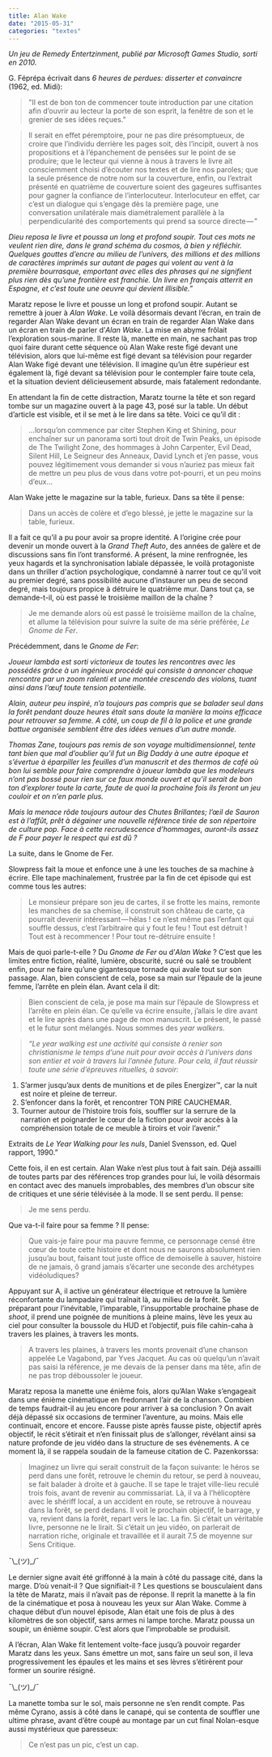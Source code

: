 ```yaml
---
title: Alan Wake
date: "2015-05-31"
categories: "textes"
---
```


_Un jeu de Remedy Entertzinment, publié par Microsoft Games Studio, sorti en 2010._ 

G. Féprépa écrivait dans *6 heures de perdues: disserter et convaincre* (1962, ed. Midi):

> "Il est de bon ton de commencer toute introduction par une citation afin d’ouvrir au lecteur la porte de son esprit, la fenêtre de son et le grenier de ses idées reçues."

> Il serait en effet péremptoire, pour ne pas dire présomptueux, de croire que l’individu derrière les pages soit, dès l’incipit, ouvert à nos propositions et à l’épanchement de pensées sur le point de se produire; que le lecteur qui vienne à nous à travers le livre ait consciemment choisi d’écouter nos textes et de lire nos paroles; que la seule présence de notre nom sur la couverture, enfin, ou l’extrait présenté en quatrième de couverture soient des gageures suffisantes pour gagner la confiance de l’interlocuteur. Interlocuteur en effet, car c’est un dialogue qui s’engage dès la première page, une conversation unilatérale mais diamétralement parallèle à la perpendicularité des comportements qui prend sa source directe — ”

*Dieu reposa le livre et poussa un long et profond soupir. Tout ces mots ne veulent rien dire, dans le grand schéma du cosmos, à bien y réfléchir. Quelques gouttes d’encre au milieu de l’univers, des millions et des millions de caractères imprimés sur autant de pages qui volent au vent à la première bourrasque, emportant avec elles des phrases qui ne signifient plus rien dès qu’une frontière est franchie. Un livre en français atterrit en Espagne, et c’est toute une oeuvre qui devient illisible.”*

Maratz repose le livre et pousse un long et profond soupir. Autant se remettre à jouer à *Alan Wake*. Le voilà désormais devant l’écran, en train de regarder Alan Wake devant un écran en train de regarder Alan Wake dans un écran en train de parler d’*Alan Wake*. La mise en abyme frôlait l’exploration sous-marine. Il reste là, manette en main, ne sachant pas trop quoi faire durant cette séquence où Alan Wake reste figé devant une télévision, alors que lui-même est figé devant sa télévision pour regarder Alan Wake figé devant une télévision. Il imagine qu’un être supérieur est également là, figé devant sa télévision pour le contempler faire toute cela, et la situation devient délicieusement absurde, mais fatalement redondante.

En attendant la fin de cette distraction, Maratz tourne la tête et son regard tombe sur un magazine ouvert à la page 43, posé sur la table. Un début d’article est visible, et il se met à le lire dans sa tête. Voici ce qu’il dit :

> …lorsqu’on commence par citer Stephen King et Shining, pour enchaîner sur un panorama sorti tout droit de Twin Peaks, un épisode de The Twilight Zone, des hommages à John Carpenter, Evil Dead, Silent Hill, Le Seigneur des Anneaux, David Lynch et j’en passe, vous pouvez légitimement vous demander si vous n’auriez pas mieux fait de mettre un peu plus de vous dans votre pot-pourri, et un peu moins d’eux…

Alan Wake jette le magazine sur la table, furieux. Dans sa tête il pense:

> Dans un accès de colère et d’ego blessé, je jette le magazine sur la table, furieux. 

Il a fait ce qu’il a pu pour avoir sa propre identité. A l’origine crée pour devenir un monde ouvert à la *Grand Theft Auto*, des années de galère et de discussions sans fin l’ont transformé. A présent, la mine renfrognée, les yeux hagards et la synchronisation labiale dépassée, le voilà protagoniste dans un thriller d'action psychologique, condamné à narrer tout ce qu’il voit au premier degré, sans possibilité aucune d’instaurer un peu de second degré, mais toujours propice à détruire le quatrième mur. Dans tout ça, se demande-t-il, où est passé le troisième maillon de la chaîne ?

> Je me demande alors où est passé le troisième maillon de la chaîne, et allume la télévision pour suivre la suite de ma série préférée, *Le Gnome de Fer*. 

Précédemment, dans le *Gnome de Fer*:

*Joueur lambda est sorti victorieux de toutes les rencontres avec les possédés grâce à un ingénieux procédé qui consiste à annoncer chaque rencontre par un zoom ralenti et une montée crescendo des violons, tuant ainsi dans l’œuf toute tension potentielle.*

*Alain, auteur peu inspiré, n’a toujours pas compris que se balader seul dans la forêt pendant douze heures était sans doute la manière la moins efficace pour retrouver sa femme. A côté, un coup de fil à la police et une grande battue organisée semblent être des idées venues d’un autre monde.*

*Thomas Zane, toujours pas remis de son voyage multidimensionnel, tente tant bien que mal d’oublier qu’il fut un Big Daddy à une autre époque et s’évertue à éparpiller les feuilles d’un manuscrit et des thermos de café où bon lui semble pour faire comprendre à joueur lambda que les modeleurs n’ont pas bossé pour rien sur ce faux monde ouvert et qu’il serait de bon ton d’explorer toute la carte, faute de quoi la prochaine fois ils feront un jeu couloir et on n’en parle plus.*

*Mais la menace rôde toujours autour des Chutes Brillantes; l’œil de Sauron est à l’affût, prêt à dégainer une nouvelle référence tirée de son répertoire de culture pop. Face à cette recrudescence d’hommages, auront-ils assez de F pour payer le respect qui est dû ?*

La suite, dans le Gnome de Fer.

Slowpress fait la moue et enfonce une à une les touches de sa machine à écrire. Elle tape machinalement, frustrée par la fin de cet épisode qui est comme tous les autres:

> Le monsieur prépare son jeu de cartes, il se frotte les mains, remonte les manches de sa chemise, il construit son château de carte, ça pourrait devenir intéressant — hélas ! ce n’est même pas l’enfant qui souffle dessus, c’est l’arbitraire qui y fout le feu ! Tout est détruit ! Tout est à recommencer ! Pour tout re-détruire ensuite !

Mais de quoi parle-t-elle ? Du *Gnome de Fer* ou d’*Alan Wake* ? C’est que les limites entre fiction, réalité, lumière, obscurité, sucré ou salé se troublent enfin, pour ne faire qu’une gigantesque tornade qui avale tout sur son passage. Alan, bien conscient de cela, pose sa main sur l’épaule de la jeune femme, l’arrête en plein élan. Avant cela il dit:

> Bien conscient de cela, je pose ma main sur l’épaule de Slowpress et l’arrête en plein élan. Ce qu’elle va écrire ensuite, j’allais le dire avant et le lire après dans une page de mon manuscrit. Le présent, le passé et le futur sont mélangés. Nous sommes des *year walkers*.

> *“Le year walking est une activité qui consiste à renier son christianisme le temps d’une nuit pour avoir accès à l’univers dans son entier et voir à travers lui l’année future. Pour cela, il faut réussir toute une série d’épreuves rituelles, à savoir:*
1. S’armer jusqu’aux dents de munitions et de piles Energizer™, car la nuit est noire et pleine de terreur.
2. S’enfoncer dans la forêt, et rencontrer TON PIRE CAUCHEMAR.
3. Tourner autour de l’histoire trois fois, souffler sur la serrure de la narration et poignarder le cœur de la fiction pour avoir accès à la compréhension totale de ce meuble à tiroirs et voir l’avenir.”

Extraits de *Le Year Walking pour les nuls*, Daniel Svensson, ed. Quel rapport, 1990.”

Cette fois, il en est certain. Alan Wake n’est plus tout à fait sain. Déjà assailli de toutes parts par des références trop grandes pour lui, le voilà désormais en contact avec des manuels improbables, des membres d’un obscur site de critiques et une série télévisée à la mode. Il se sent perdu. Il pense:

> Je me sens perdu.

Que va-t-il faire pour sa femme ? Il pense:

> Que vais-je faire pour ma pauvre femme, ce personnage censé être cœur de toute cette histoire et dont nous ne saurons absolument rien jusqu’au bout, faisant tout juste office de demoiselle à sauver, histoire de ne jamais, ô grand jamais s’écarter une seconde des archétypes vidéoludiques?

Appuyant sur A, il active un générateur électrique et retrouve la lumière réconfortante du lampadaire qui traînait là, au milieu de la forêt. Se préparant pour l’inévitable, l’imparable, l’insupportable prochaine phase de *shoot*, il prend une poignée de munitions à pleine mains, lève les yeux au ciel pour consulter la boussole du HUD et l’objectif, puis file cahin-caha à travers les plaines, à travers les monts.

> A travers les plaines, à travers les monts provenait d’une chanson appelée Le Vagabond, par Yves Jacquet. Au cas où quelqu’un n’avait pas saisi la référence, je me devais de la penser dans ma tête, afin de ne pas trop déboussoler le joueur.

Maratz reposa la manette une énième fois, alors qu’Alan Wake s’engageait dans une énième cinématique en fredonnant l’air de la chanson. Combien de temps faudrait-il au jeu encore pour arriver à sa conclusion ? On avait déjà dépassé six occasions de terminer l’aventure, au moins. Mais elle continuait, encore et encore. Fausse piste après fausse piste, objectif après objectif, le récit s’étirait et n’en finissait plus de s’allonger, révélant ainsi sa nature profonde de jeu vidéo dans la structure de ses événements. A ce moment là, il se rappela soudain de la fameuse citation de C. Pazenkorssa:

> Imaginez un livre qui serait construit de la façon suivante: le héros se perd dans une forêt, retrouve le chemin du retour, se perd à nouveau, se fait balader à droite et à gauche. Il se tape le trajet ville-lieu reculé trois fois, avant de revenir au commissariat. Là, il va à l’hélicoptère avec le shériff local, a un accident en route, se retrouve à nouveau dans la forêt, se perd dedans. Il voit le prochain objectif, le barrage, y va, revient dans la forêt, repart vers le lac. La fin. Si c’était un véritable livre, personne ne le lirait. Si c’était un jeu vidéo, on parlerait de narration riche, originale et travaillée et il aurait 7.5 de moyenne sur Sens Critique.

¯\\\_(ツ)_/¯ 

Le dernier signe avait été griffonné à la main à côté du passage cité, dans la marge. D’où venait-il ? Que signifiait-il ? Les questions se bousculaient dans la tête de Maratz, mais il n’avait pas de réponse. Il reprit la manette à la fin de la cinématique et posa à nouveau les yeux sur Alan Wake. Comme à chaque début d’un nouvel épisode, Alan était une fois de plus à des kilomètres de son objectif, sans armes ni lampe torche. Maratz poussa un soupir, un énième soupir. C’est alors que l’improbable se produisit.

A l’écran, Alan Wake fit lentement volte-face jusqu’à pouvoir regarder Maratz dans les yeux. Sans émettre un mot, sans faire un seul son, il leva progressivement les épaules et les mains et ses lèvres s’étirèrent pour former un sourire résigné.

¯\\\_(ツ)_/¯ 

La manette tomba sur le sol, mais personne ne s’en rendit compte. Pas même Cyrano, assis à côté dans le canapé, qui se contenta de souffler une ultime phrase, avant d’être coupé au montage par un cut final Nolan-esque aussi mystérieux que paresseux:

> Ce n’est pas un pic, c’est un cap. 